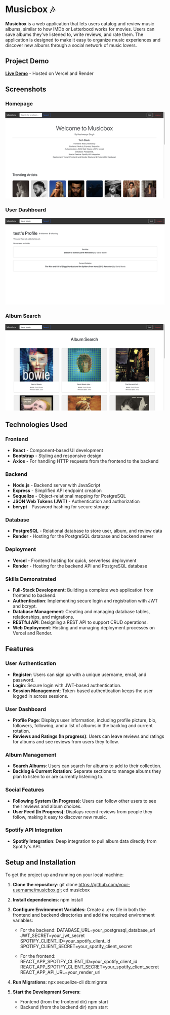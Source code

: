 # Musicbox 🎶

**Musicbox** is a web application that lets users catalog and review music albums, similar to how IMDb or Letterboxd works for movies. Users can save albums they've listened to, write reviews, and rate them. The application is designed to make it easy to organize music experiences and discover new albums through a social network of music lovers.

## Project Demo
[**Live Demo**](https://musicbox-tawny.vercel.app/) - Hosted on Vercel and Render

## Screenshots

### Homepage
![Homepage](screenshots/homepage.png)

### User Dashboard
![User Dashboard](screenshots/user_profile.png)

### Album Search
![Album Search](screenshots/search.png)

## Technologies Used

### Frontend
- **React** - Component-based UI development
- **Bootstrap** - Styling and responsive design
- **Axios** - For handling HTTP requests from the frontend to the backend

### Backend
- **Node.js** - Backend server with JavaScript
- **Express** - Simplified API endpoint creation
- **Sequelize** - Object-relational mapping for PostgreSQL
- **JSON Web Tokens (JWT)** - Authentication and authorization
- **bcrypt** - Password hashing for secure storage

### Database
- **PostgreSQL** - Relational database to store user, album, and review data
- **Render** - Hosting for the PostgreSQL database and backend server

### Deployment
- **Vercel** - Frontend hosting for quick, serverless deployment
- **Render** - Hosting for the backend API and PostgreSQL database

### Skills Demonstrated
- **Full-Stack Development**: Building a complete web application from frontend to backend.
- **Authentication**: Implementing secure login and registration with JWT and bcrypt.
- **Database Management**: Creating and managing database tables, relationships, and migrations.
- **RESTful API**: Designing a REST API to support CRUD operations.
- **Web Deployment**: Hosting and managing deployment processes on Vercel and Render.

## Features

### User Authentication
- **Register**: Users can sign up with a unique username, email, and password.
- **Login**: Secure login with JWT-based authentication.
- **Session Management**: Token-based authentication keeps the user logged in across sessions.

### User Dashboard
- **Profile Page**: Displays user information, including profile picture, bio, followers, following, and a list of albums in the backlog and current rotation.
- **Reviews and Ratings (In progress)**: Users can leave reviews and ratings for albums and see reviews from users they follow.

### Album Management
- **Search Albums**: Users can search for albums to add to their collection.
- **Backlog & Current Rotation**: Separate sections to manage albums they plan to listen to or are currently listening to.

### Social Features
- **Following System (In Progress)**: Users can follow other users to see their reviews and album choices.
- **User Feed (In Progress)**: Displays recent reviews from people they follow, making it easy to discover new music.

### Spotify API Integration
- **Spotify Integration**: Deep integration to pull album data directly from Spotify's API.

## Setup and Installation

To get the project up and running on your local machine:

1. **Clone the repository**:
   git clone https://github.com/your-username/musicbox.git
   cd musicbox

2. **Install dependencies**:
   npm install

3. **Configure Environment Variables**:
   Create a .env file in both the frontend and backend directories and add the required environment variables:

   - For the backend:
        DATABASE_URL=your_postgresql_database_url
        JWT_SECRET=your_jwt_secret
        SPOTIFY_CLIENT_ID=your_spotify_client_id
        SPOTIFY_CLIENT_SECRET=your_spotify_client_secret

   - For the frontend:
        REACT_APP_SPOTIFY_CLIENT_ID=your_spotify_client_id
        REACT_APP_SPOTIFY_CLIENT_SECRET=your_spotify_client_secret
        REACT_APP_API_URL=your_render_url

4. **Run Migrations**:
    npx sequelize-cli db:migrate

5. **Start the Development Servers**:
    - Frontend (from the frontend dir)
        npm start
    - Backend (from the backend dir)
        npm start
